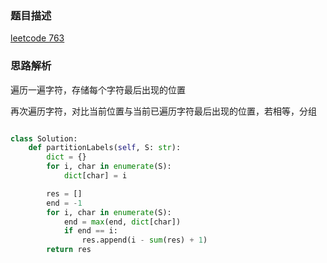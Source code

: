### 题目描述

[leetcode 763](https://leetcode-cn.com/problems/partition-labels/submissions/)

### 思路解析

遍历一遍字符，存储每个字符最后出现的位置

再次遍历字符，对比当前位置与当前已遍历字符最后出现的位置，若相等，分组

```python

class Solution:
    def partitionLabels(self, S: str):
        dict = {}
        for i, char in enumerate(S):
            dict[char] = i

        res = []
        end = -1
        for i, char in enumerate(S):
            end = max(end, dict[char])
            if end == i:
                res.append(i - sum(res) + 1)
        return res


```
